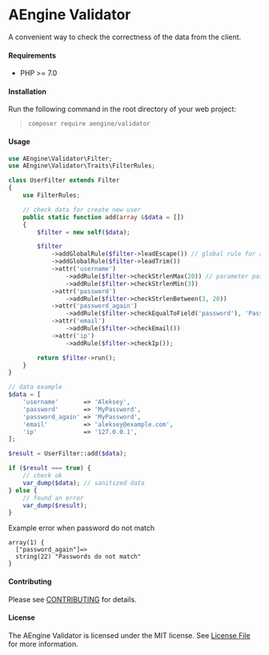 AEngine Validator
====
A convenient way to check the correctness of the data from the client.

#### Requirements
* PHP >= 7.0

#### Installation
Run the following command in the root directory of your web project:
  
> `composer require aengine/validator`

#### Usage
```php
use AEngine\Validator\Filter;
use AEngine\Validator\Traits\FilterRules;

class UserFilter extends Filter
{
    use FilterRules;

    // check data for create new user
    public static function add(array &$data = [])
    {
        $filter = new self($data);

        $filter
            ->addGlobalRule($filter->leadEscape()) // global rule for all fields in $data
            ->addGlobalRule($filter->leadTrim())
            ->attr('username')
                ->addRule($filter->checkStrlenMax(20)) // parameter passing for checking
                ->addRule($filter->checkStrlenMin(3))
            ->attr('password')
                ->addRule($filter->checkStrlenBetween(3, 20))
            ->attr('password_again')
                ->addRule($filter->checkEqualToField('password'), 'Passwords do not match') // second arg is reason error
            ->attr('email')
                ->addRule($filter->checkEmail())
            ->attr('ip')
                ->addRule($filter->checkIp());

        return $filter->run();
    }
}

// data example
$data = [
    'username'       => 'Aleksey',
    'password'       => 'MyPassword',
    'password_again' => 'MyPassword',
    'email'          => 'aleksey@example.com',
    'ip'             => '127.0.0.1',
];

$result = UserFilter::add($data);

if ($result === true) {
    // check ok
    var_dump($data); // sanitized data
} else {
    // found an error
    var_dump($result);
}
```

Example error when password do not match
```text
array(1) {
  ["password_again"]=>
  string(22) "Passwords do not match"
}
```

#### Contributing
Please see [CONTRIBUTING](CONTRIBUTING.md) for details.

#### License
The AEngine Validator is licensed under the MIT license. See [License File](LICENSE.md) for more information.
